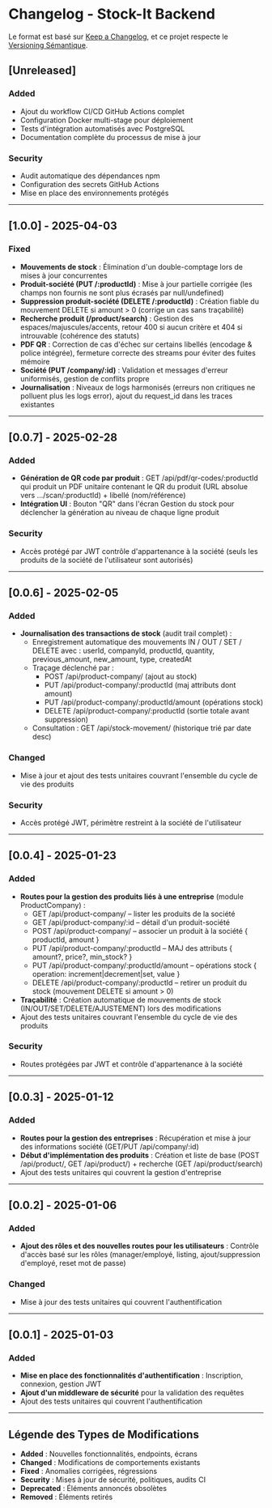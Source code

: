 # Changelog - Stock-It Backend

Le format est basé sur [Keep a Changelog](https://keepachangelog.com/en/1.0.0/),
et ce projet respecte le [Versioning Sémantique](https://semver.org/spec/v2.0.0.html).

## [Unreleased]

### Added
- Ajout du workflow CI/CD GitHub Actions complet
- Configuration Docker multi-stage pour déploiement
- Tests d'intégration automatisés avec PostgreSQL
- Documentation complète du processus de mise à jour

### Security
- Audit automatique des dépendances npm
- Configuration des secrets GitHub Actions
- Mise en place des environnements protégés

---

## [1.0.0] - 2025-04-03

### Fixed
- **Mouvements de stock** : Élimination d'un double-comptage lors de mises à jour concurrentes
- **Produit-société (PUT /:productId)** : Mise à jour partielle corrigée (les champs non fournis ne sont plus écrasés par null/undefined)
- **Suppression produit-société (DELETE /:productId)** : Création fiable du mouvement DELETE si amount > 0 (corrige un cas sans traçabilité)
- **Recherche produit (/product/search)** : Gestion des espaces/majuscules/accents, retour 400 si aucun critère et 404 si introuvable (cohérence des statuts)
- **PDF QR** : Correction de cas d'échec sur certains libellés (encodage & police intégrée), fermeture correcte des streams pour éviter des fuites mémoire
- **Société (PUT /company/:id)** : Validation et messages d'erreur uniformisés, gestion de conflits propre
- **Journalisation** : Niveaux de logs harmonisés (erreurs non critiques ne polluent plus les logs error), ajout du request_id dans les traces existantes

---

## [0.0.7] - 2025-02-28

### Added
- **Génération de QR code par produit** : GET /api/pdf/qr-codes/:productId qui produit un PDF unitaire contenant le QR du produit (URL absolue vers …/scan/:productId) + libellé (nom/référence)
- **Intégration UI** : Bouton "QR" dans l'écran Gestion du stock pour déclencher la génération au niveau de chaque ligne produit

### Security
- Accès protégé par JWT contrôle d'appartenance à la société (seuls les produits de la société de l'utilisateur sont autorisés)

---

## [0.0.6] - 2025-02-05

### Added
- **Journalisation des transactions de stock** (audit trail complet) :
  - Enregistrement automatique des mouvements IN / OUT / SET / DELETE avec : userId, companyId, productId, quantity, previous_amount, new_amount, type, createdAt
  - Traçage déclenché par :
    - POST /api/product-company/ (ajout au stock)
    - PUT /api/product-company/:productId (maj attributs dont amount)
    - PUT /api/product-company/:productId/amount (opérations stock)
    - DELETE /api/product-company/:productId (sortie totale avant suppression)
  - Consultation : GET /api/stock-movement/ (historique trié par date desc)

### Changed
- Mise à jour et ajout des tests unitaires couvrant l'ensemble du cycle de vie des produits

### Security
- Accès protégé JWT, périmètre restreint à la société de l'utilisateur

---

## [0.0.4] - 2025-01-23

### Added
- **Routes pour la gestion des produits liés à une entreprise** (module ProductCompany) :
  - GET /api/product-company/ – lister les produits de la société
  - GET /api/product-company/:id – détail d'un produit-société
  - POST /api/product-company/ – associer un produit à la société { productId, amount }
  - PUT /api/product-company/:productId – MAJ des attributs { amount?, price?, min_stock? }
  - PUT /api/product-company/:productId/amount – opérations stock { operation: increment|decrement|set, value }
  - DELETE /api/product-company/:productId – retirer un produit du stock (mouvement DELETE si amount > 0)
- **Traçabilité** : Création automatique de mouvements de stock (IN/OUT/SET/DELETE/AJUSTEMENT) lors des modifications
- Ajout des tests unitaires couvrant l'ensemble du cycle de vie des produits

### Security
- Routes protégées par JWT et contrôle d'appartenance à la société

---

## [0.0.3] - 2025-01-12

### Added
- **Routes pour la gestion des entreprises** : Récupération et mise à jour des informations société (GET/PUT /api/company/:id)
- **Début d'implémentation des produits** : Création et liste de base (POST /api/product/, GET /api/product/) + recherche (GET /api/product/search)
- Ajout des tests unitaires qui couvrent la gestion d'entreprise

---

## [0.0.2] - 2025-01-06

### Added
- **Ajout des rôles et des nouvelles routes pour les utilisateurs** : Contrôle d'accès basé sur les rôles (manager/employé, listing, ajout/suppression d'employé, reset mot de passe)

### Changed
- Mise à jour des tests unitaires qui couvrent l'authentification

---

## [0.0.1] - 2025-01-03

### Added
- **Mise en place des fonctionnalités d'authentification** : Inscription, connexion, gestion JWT
- **Ajout d'un middleware de sécurité** pour la validation des requêtes
- Ajout des tests unitaires qui couvrent l'authentification

---

## Légende des Types de Modifications

- **Added** : Nouvelles fonctionnalités, endpoints, écrans
- **Changed** : Modifications de comportements existants
- **Fixed** : Anomalies corrigées, régressions
- **Security** : Mises à jour de sécurité, politiques, audits CI
- **Deprecated** : Éléments annoncés obsolètes
- **Removed** : Éléments retirés
